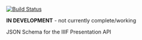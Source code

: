 [![Build Status](https://travis-ci.org/bnbalsamo/IIIF_Presentation_JSONSchema.svg?branch=master)](https://travis-ci.org/bnbalsamo/IIIF_Presentation_JSONSchema)

**IN DEVELOPMENT** - not currently complete/working

JSON Schema for the IIIF Presentation API
